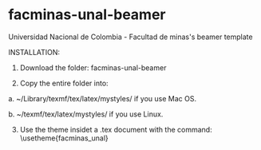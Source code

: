 # facminas-unal-beamer
Universidad Nacional de Colombia - Facultad de minas's beamer template

INSTALLATION:

1. Download the folder: facminas-unal-beamer

2. Copy the entire folder into:

  a. ~/Library/texmf/tex/latex/mystyles/ if you use Mac OS.
  
  b. ~/texmf/tex/latex/mystyles/ if you use Linux.

3. Use the theme insidet a .tex document with the command: \usetheme{facminas_unal}
